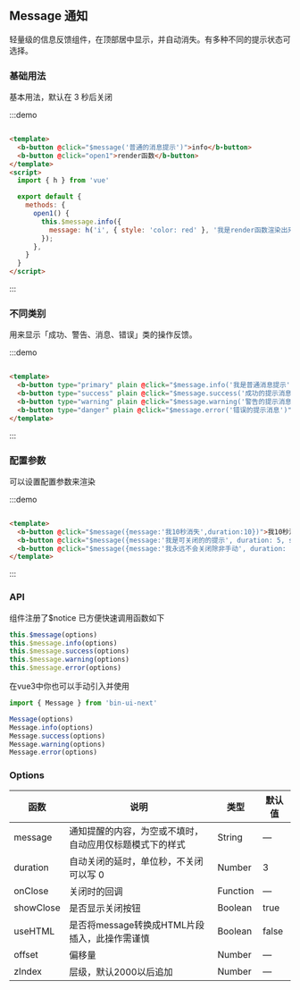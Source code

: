 ## Message 通知

轻量级的信息反馈组件，在顶部居中显示，并自动消失。有多种不同的提示状态可选择。

### 基础用法

基本用法，默认在 3 秒后关闭

:::demo

```html

<template>
  <b-button @click="$message('普通的消息提示')">info</b-button>
  <b-button @click="open1">render函数</b-button>
</template>
<script>
  import { h } from 'vue'

  export default {
    methods: {
      open1() {
        this.$message.info({
          message: h('i', { style: 'color: red' }, '我是render函数渲染出来的内容')
        });
      },
    }
  }
</script>
```

:::

### 不同类别

用来显示「成功、警告、消息、错误」类的操作反馈。

:::demo

```html

<template>
  <b-button type="primary" plain @click="$message.info('我是普通消息提示')">info</b-button>
  <b-button type="success" plain @click="$message.success('成功的提示消息')">success</b-button>
  <b-button type="warning" plain @click="$message.warning('警告的提示消息')">warning</b-button>
  <b-button type="danger" plain @click="$message.error('错误的提示消息')">error</b-button>
</template>
```

:::

### 配置参数

可以设置配置参数来渲染

:::demo

```html

<template>
  <b-button @click="$message({message:'我10秒消失',duration:10})">我10秒消失</b-button>
  <b-button @click="$message({message:'我是可关闭的的提示', duration: 5, showClose: true})">可关闭的</b-button>
  <b-button @click="$message({message:'我永远不会关闭除非手动', duration: 0, showClose: true, zIndex:3000})">不会关闭</b-button>
</template>
```

:::

### API

组件注册了$notice 已方便快速调用函数如下

```javascript
this.$message(options)
this.$message.info(options)
this.$message.success(options)
this.$message.warning(options)
this.$message.error(options)
```


在vue3中你也可以手动引入并使用

```javascript
import { Message } from 'bin-ui-next'

Message(options)
Message.info(options)
Message.success(options)
Message.warning(options)
Message.error(options)

```

### Options

| 函数      | 说明    |  类型      | 默认值      |
|---------- |-------- |---------- |---------|
| message     | 通知提醒的内容，为空或不填时，自动应用仅标题模式下的样式   | String  | —  |
| duration     | 自动关闭的延时，单位秒，不关闭可以写 0 | Number | 3  |
| onClose     | 关闭时的回调 | Function	 |  —  |
| showClose     | 是否显示关闭按钮 | Boolean	 |  true  |
| useHTML     | 是否将message转换成HTML片段插入，此操作需谨慎 | Boolean	 |  false  |
| offset     | 偏移量 | Number	 |  —   |
| zIndex     | 层级，默认2000以后追加 | Number	 |  —   |
